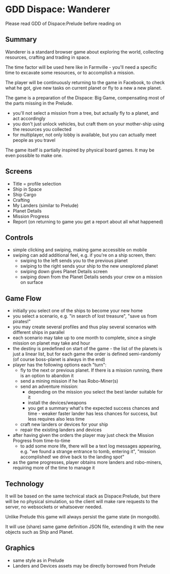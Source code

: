 # GDD Dispace: Wanderer

Please read GDD of Dispace:Prelude before reading on

## Summary

Wanderer is a standard browser game about exploring the world,
collecting resources, crafting and trading in space.

The time factor will be used here like in Farmville -
you'll need a specific time to excavate some resources,
or to accomplish a mission.

The player will be continuously returning to the game in Facebook,
to check what he got, give new tasks on current planet or fly to
a new a new planet.

The game is a preparation of the Dispace: Big Game, compensating
most of the parts missing in the Prelude.

 * you'll not select a mission from a tree, but actually fly to a planet,
   and act accordingly
 * you don't just unlock vehicles, but craft them on your mother-ship
   using the resources you collected
 * for multiplayer, not only lobby is available, but you can actually
   meet people as you travel

The game itself is partially inspired by physical board games.
It may be even possible to make one.


## Screens

 * Title = profile selection
 * Ship in Space
 * Ship Cargo
 * Crafting
 * My Landers (similar to Prelude)
 * Planet Details
 * Mission Progress
 * Report (on returning to game you get a report about all what happened)

## Controls

 * simple clicking and swiping, making game accessible on mobile
 * swiping can add additional feel, e.g. if you're on a ship screen, then:
    * swiping to the left sends you to the previous planet
    * swiping to the right sends your ship to the new unexplored planet
    * swiping down gives Planet Details screen
    * swiping down from the Planet Details sends your crew on a mission on surface

## Game Flow

 * initially you select one of the ships to become your new home
 * you select a scenario, e.g. "in search of lost treasure", "save us from pirates!"
 * you may create several profiles and thus play several scenarios with different ships in parallel
 * each scenario may take up to one month to complete, since a single mission on planet may take and hour
 * the destiny is predefined on start of the game - the list of the planets is just a linear list,
   but for each game the order is defined semi-randomly (of course boss-planet is always in the end)
 * player has the following options each "turn":
    * fly to the next or previous planet. If there is a mission running, there is an option to abandon it
    * send a mining mission if he has Robo-Miner(s)
    * send an adventure mission:
       * depending on the mission you select the best lander suitable for it
       * install the devices/weapons
       * you get a summary what's the expected success chances and time - weaker faster lander has less chances for success, but less requires also less time
    * craft new landers or devices for your ship
    * repair the existing landers and devices
 * after having given the orders the player may just check the Mission Progress from time-to-time
    * to add some more life, there will be a text log messages appearing, e.g. "we found a strange entrance to tomb, entering it", "mission accomplished! we drive back to the landing spot"
 * as the game progresses, player obtains more landers and robo-miners, requiring more of the time to manage it

## Technology

It will be based on the same technical stack as Dispace:Prelude, but there will be no physical simulation,
so the client will make rare requests to the server, no websockets or whatsoever needed.

Unlike Prelude this game will always persist the game state (in mongodb).

It will use (share) same game definition JSON file, extending it with the new objects such as Ship and Planet.


## Graphics

 * same style as in Prelude
 * Landers and Devices assets may be directly borrowed from Prelude

